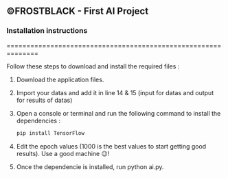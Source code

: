 ## ©FROSTBLACK - First AI Project

### Installation instructions
==============================================================

Follow these steps to download and install the required files :

1. Download the application files.

2. Import your datas and add it in line 14 & 15 (input for datas and output for results of datas)
   
3. Open a console or terminal and run the following command to install the dependencies :

   
    ```bash
   pip install TensorFlow
   ```

4. Edit the epoch values (1000 is the best values to start getting good results). Use a good machine 😉​!
5. Once the dependencie is installed, run python ai.py.

